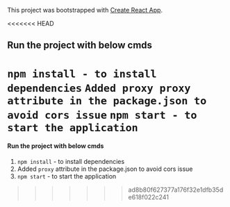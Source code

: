 This project was bootstrapped with [Create React App](https://github.com/facebookincubator/create-react-app).

<<<<<<< HEAD
## Run the project with below cmds

`npm install - to install dependencies`
`Added proxy proxy attribute in the package.json to avoid cors issue`
`npm start - to start the application`
=======

#### Run the project with below cmds
1. `npm install` - to install dependencies
1.  Added `proxy` attribute in the package.json to avoid cors issue
1.  `npm start` - to start the application
>>>>>>> ad8b80f627377a176f32e1dfb35de618f022c241
